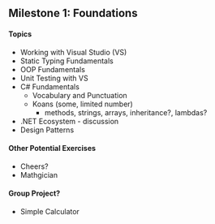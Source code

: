 ## Milestone 1:  Foundations
#### Topics
* Working with Visual Studio (VS)
* Static Typing Fundamentals
* OOP Fundamentals
* Unit Testing with VS
* C# Fundamentals
  * Vocabulary and Punctuation
  * Koans (some, limited number)
    * methods, strings, arrays, inheritance?, lambdas?
* .NET Ecosystem - discussion
* Design Patterns

#### Other Potential Exercises
* Cheers?
* Mathgician

#### Group Project?
* Simple Calculator

